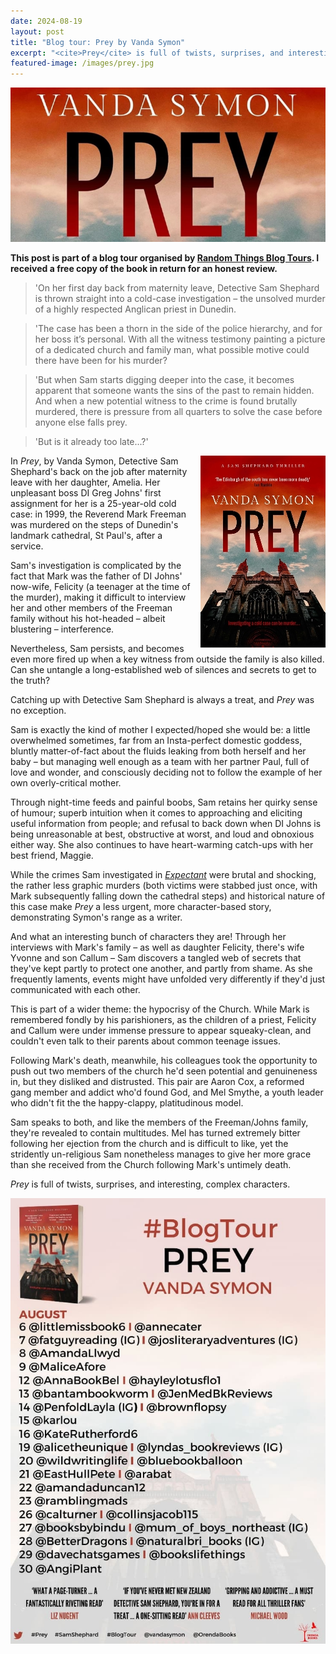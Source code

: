 ```yaml
---
date: 2024-08-19
layout: post
title: "Blog tour: Prey by Vanda Symon"
excerpt: "<cite>Prey</cite> is full of twists, surprises, and interesting, complex characters."
featured-image: /images/prey.jpg
---
```


![Prey](/images/prey.jpg)

**This post is part of a blog tour organised by [Random Things Blog Tours](http://randomthingsthroughmyletterbox.blogspot.com/p/services-to-publishers-authors-blog.html). I received a free copy of the book in return for an honest review.**

> 'On her first day back from maternity leave, Detective Sam Shephard is thrown straight into a cold-case investigation &ndash; the unsolved murder of a highly respected Anglican priest in Dunedin.

> 'The case has been a thorn in the side of the police hierarchy, and for her boss it’s personal. With all the witness testimony painting a picture of a dedicated church and family man, what possible motive could there have been for his murder?

> 'But when Sam starts digging deeper into the case, it becomes apparent that someone wants the sins of the past to remain hidden. And when a new potential witness to the
crime is found brutally murdered, there is pressure from all quarters to solve the case before anyone else falls prey.

> 'But is it already too late...?'

<img src="/images/prey-200.jpg" alt="Prey" style="float: right; margin-bottom: 10px; margin-left: 10px;">

In <cite>Prey</cite>, by Vanda Symon, Detective Sam Shephard's back on the job after maternity leave with her daughter, Amelia. Her unpleasant boss DI Greg Johns' first assignment for her is a 25-year-old cold case: in 1999, the Reverend Mark Freeman was murdered on the steps of Dunedin's landmark cathedral, St Paul's, after a service.

Sam's investigation is complicated by the fact that Mark was the father of DI Johns' now-wife, Felicity (a teenager at the time of the murder), making it difficult to interview her and other members of the Freeman family without his hot-headed &ndash; albeit blustering &ndash; interference.

Nevertheless, Sam persists, and becomes even more fired up when a key witness from outside the family is also killed. Can she untangle a long-established web of silences and secrets to get to the truth?

Catching up with Detective Sam Shephard is always a treat, and <cite>Prey</cite> was no exception.

Sam is exactly the kind of mother I expected/hoped she would be: a little overwhelmed sometimes, far from an Insta-perfect domestic goddess, bluntly matter-of-fact about the fluids leaking from both herself and her baby &ndash; but managing well enough as a team with her partner Paul, full of love and wonder, and consciously deciding not to follow the example of her own overly-critical mother.

Through night-time feeds and painful boobs, Sam retains her quirky sense of humour; superb intuition when it comes to approaching and eliciting useful information from people; and refusal to back down when DI Johns is being unreasonable at best, obstructive at worst, and loud and obnoxious either way. She also continues to have heart-warming catch-ups with her best friend, Maggie.

While the crimes Sam investigated in [<cite>Expectant</cite>](/blog-tour-expectant/) were brutal and shocking, the rather less graphic murders (both victims were stabbed just once, with Mark subsequently falling down the cathedral steps) and historical nature of this case make <cite>Prey</cite> a less urgent, more character-based story, demonstrating Symon's range as a writer.

And what an interesting bunch of characters they are! Through her interviews with Mark's family &ndash; as well as daughter Felicity, there's wife Yvonne and son Callum &ndash; Sam discovers a tangled web of secrets that they've kept partly to protect one another, and partly from shame. As she frequently laments, events might have unfolded very differently if they'd just communicated with each other.

This is part of a wider theme: the hypocrisy of the Church. While Mark is remembered fondly by his parishioners, as the children of a priest, Felicity and Callum were under immense pressure to appear squeaky-clean, and couldn't even talk to their parents about common teenage issues.

Following Mark's death, meanwhile, his colleagues took the opportunity to push out two members of the church he'd seen potential and genuineness in, but they disliked and distrusted. This pair are Aaron Cox, a reformed gang member and addict who'd found God, and Mel Smythe, a youth leader who didn't fit the the happy-clappy, platitudinous model.

Sam speaks to both, and like the members of the Freeman/Johns family, they're revealed to contain multitudes. Mel has turned extremely bitter following her ejection from the church and is difficult to like, yet the stridently un-religious Sam nonetheless manages to give her more grace than she received from the Church following Mark's untimely death.

<cite>Prey</cite> is full of twists, surprises, and interesting, complex characters.

![Prey blog tour banner](/images/prey-banner.jpg)